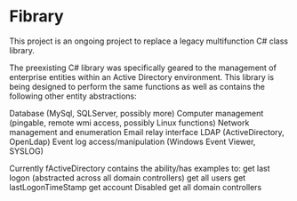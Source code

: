 # Fibrary

This project is an ongoing project to replace a legacy multifunction C# class library.

The preexisting C# library was specifically geared to the management of enterprise entities within an Active Directory environment.  This library is being designed to perform the same functions as well as contains the following other entity abstractions:

Database (MySql, SQLServer, possibly more)
Computer management (pingable, remote wmi access, possibly Linux functions)
Network management and enumeration
Email relay interface
LDAP (ActiveDirectory, OpenLdap)
Event log access/manipulation (Windows Event Viewer, SYSLOG)

Currently fActiveDirectory contains the ability/has examples to:
get last logon (abstracted across all domain controllers)
get all users
get lastLogonTimeStamp
get account Disabled
get all domain controllers

